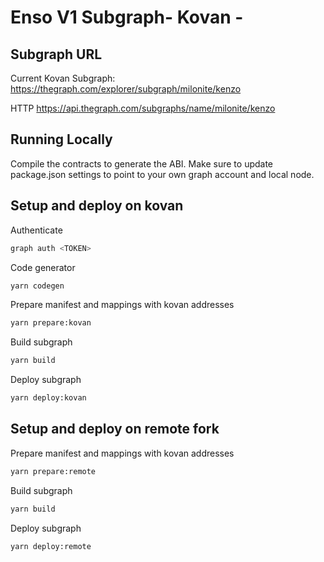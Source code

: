 # Enso V1 Subgraph- Kovan -

## Subgraph URL

Current Kovan Subgraph:
https://thegraph.com/explorer/subgraph/milonite/kenzo

HTTP
https://api.thegraph.com/subgraphs/name/milonite/kenzo

## Running Locally

Compile the contracts to generate the ABI.
Make sure to update package.json settings to point to your own graph account and local node.

## Setup and deploy on kovan

Authenticate

```bash
graph auth <TOKEN>
```

Code generator

```bash
yarn codegen

```

Prepare manifest and mappings with kovan addresses

```bash
yarn prepare:kovan

```

Build subgraph

```bash
yarn build

```

Deploy subgraph

```bash
yarn deploy:kovan
```

## Setup and deploy on remote fork

Prepare manifest and mappings with kovan addresses

```bash
yarn prepare:remote

```

Build subgraph

```bash
yarn build

```

Deploy subgraph

```bash
yarn deploy:remote
```
